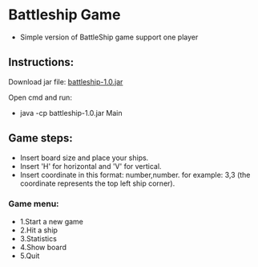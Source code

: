 # Battleship Game
- Simple version of BattleShip game support one player

## Instructions:

 Download jar file:
  [battleship-1.0.jar](BattleshipGame/target/battleship-1.0.jar)

 Open cmd and run:
  - java -cp battleship-1.0.jar Main

## Game steps:
 -  Insert board size and place your ships.
 - Insert 'H' for horizontal and 'V' for vertical.
 - Insert coordinate in this format: number,number. for example: 3,3 (the coordinate represents the top left ship corner).

### Game menu:
- 1.Start a new game
- 2.Hit a ship 
- 3.Statistics
- 4.Show board
- 5.Quit
 
